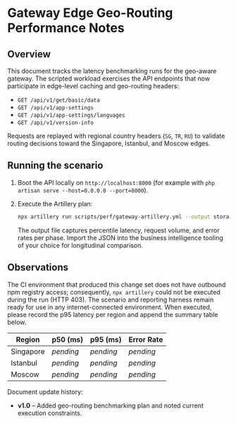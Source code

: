 # Gateway Edge Geo-Routing Performance Notes

## Overview
This document tracks the latency benchmarking runs for the geo-aware gateway.
The scripted workload exercises the API endpoints that now participate in
edge-level caching and geo-routing headers:

- `GET /api/v1/get/basic/data`
- `GET /api/v1/app-settings`
- `GET /api/v1/app-settings/languages`
- `GET /api/v1/version-info`

Requests are replayed with regional country headers (`SG`, `TR`, `RU`) to
validate routing decisions toward the Singapore, Istanbul, and Moscow edges.

## Running the scenario
1. Boot the API locally on `http://localhost:8000` (for example with
   `php artisan serve --host=0.0.0.0 --port=8000`).
2. Execute the Artillery plan:

   ```bash
   npx artillery run scripts/perf/gateway-artillery.yml --output storage/logs/artillery-gateway.json
   ```

   The output file captures percentile latency, request volume, and error rates
   per phase. Import the JSON into the business intelligence tooling of your
   choice for longitudinal comparison.

## Observations
The CI environment that produced this change set does not have outbound npm
registry access; consequently, `npx artillery` could not be executed during the
run (HTTP 403). The scenario and reporting harness remain ready for use in any
internet-connected environment. When executed, please record the p95 latency per
region and append the summary table below.

| Region      | p50 (ms) | p95 (ms) | Error Rate |
|-------------|----------|----------|------------|
| Singapore   | _pending_| _pending_| _pending_  |
| Istanbul    | _pending_| _pending_| _pending_  |
| Moscow      | _pending_| _pending_| _pending_  |

Document update history:

- **v1.0** – Added geo-routing benchmarking plan and noted current execution
  constraints.
